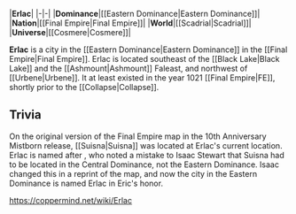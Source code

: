 |**Erlac**|
|-|-|
|**Dominance**|[[Eastern Dominance\|Eastern Dominance]]|
|**Nation**|[[Final Empire\|Final Empire]]|
|**World**|[[Scadrial\|Scadrial]]|
|**Universe**|[[Cosmere\|Cosmere]]|

**Erlac** is a city in the [[Eastern Dominance\|Eastern Dominance]] in the [[Final Empire\|Final Empire]]. Erlac is located southeast of the [[Black Lake\|Black Lake]] and the [[Ashmount\|Ashmount]] Faleast, and northwest of [[Urbene\|Urbene]].
It at least existed in the year 1021 [[Final Empire\|FE]], shortly prior to the [[Collapse\|Collapse]].

## Trivia
On the original version of the Final Empire map in the 10th Anniversary Mistborn release, [[Suisna\|Suisna]] was located at Erlac's current location. Erlac is named after , who noted a mistake to Isaac Stewart that Suisna had to be located in the Central Dominance, not the Eastern Dominance. Isaac changed this in a reprint of the map, and now the city in the Eastern Dominance is named Erlac in Eric's honor.



https://coppermind.net/wiki/Erlac